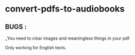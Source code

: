 # convert-pdfs-to-audiobooks
 
 ## BUGS :
 _You need to clear images and meaningless things in your pdf.

 Only working for English texts.
 
